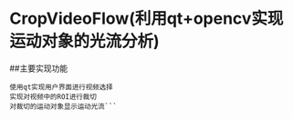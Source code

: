 # CropVideoFlow(利用qt+opencv实现运动对象的光流分析)
##主要实现功能
```
使用qt实现用户界面进行视频选择
实现对视频中的ROI进行裁切
对裁切的运动对象显示运动光流```

